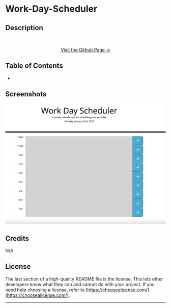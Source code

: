 # Work-Day-Scheduler

<a name="readme-top"></a>

## Description


<!-- PROJECT -->
<br />
<div align="center">
  <a href="https://pixelfobia.github.io/Work-Day-Scheduler/">
		<p>Visit the Github Page -></p>
  </a>
</div>

## Table of Contents

-

## Screenshots

![image](assets/images/Screenshot.png)

## Credits

N/A

## License

The last section of a high-quality README file is the license. This lets other developers know what they can and cannot do with your project. If you need help choosing a license, refer to [https://choosealicense.com/](https://choosealicense.com/).

---


